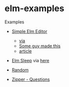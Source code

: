 # elm-examples
Examples


- [Simple Elm Editor](https://ellie-app.com/tk53DM2PHba1)
  -  [via](https://discourse.elm-lang.org/t/text-editor-done-in-pure-elm/1365)
  -  [Some guy made this](https://dev.to/jxxcarlson/towards-a-pure-elm-text-editor-3aih)
    - [article](https://dev.to/jxxcarlson/towards-a-pure-elm-text-editor-3aih)   

- [Elm Sleep](https://ellie-app.com/nrdSTCfYCBja1) via [here](https://discourse.elm-lang.org/t/telling-elm-to-wait/5239)
- [Random](https://ellie-app.com/nrdXcSbwVrra1)
- [Zipper - Questions](https://ellie-app.com/nvkSxRHbWXFa1)
